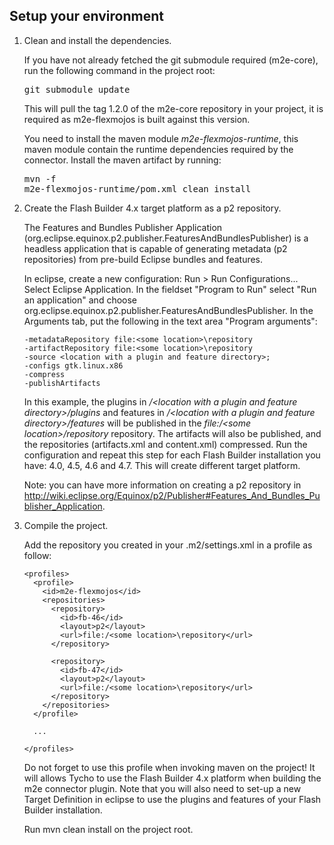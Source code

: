 Setup your environment
----------------------

1.  Clean and install the dependencies.

    If you have not already fetched the git submodule required (m2e-core), run the following command in the project root:
    <pre>git submodule update</pre>
    This will pull the tag 1.2.0 of the m2e-core repository in your project, it is required as m2e-flexmojos is built against this version.

    You need to install the maven module *m2e-flexmojos-runtime*, this maven module contain the runtime dependencies required by the connector.
    Install the maven artifact by running: <pre>mvn -f m2e-flexmojos-runtime/pom.xml clean install</pre>

2.  Create the Flash Builder 4.x target platform as a p2 repository.

    The Features and Bundles Publisher Application (org.eclipse.equinox.p2.publisher.FeaturesAndBundlesPublisher) is a headless application that is capable of generating metadata (p2 repositories) from pre-build Eclipse bundles and features.
    
    In eclipse, create a new configuration: Run > Run Configurations... Select Eclipse Application.
    In the fieldset "Program to Run" select "Run an application" and choose org.eclipse.equinox.p2.publisher.FeaturesAndBundlesPublisher.
    In the Arguments tab, put the following in the text area "Program arguments":

        -metadataRepository file:<some location>\repository
        -artifactRepository file:<some location>\repository
        -source <location with a plugin and feature directory>;
        -configs gtk.linux.x86
        -compress
        -publishArtifacts

    In this example, the plugins in */&lt;location with a plugin and feature directory&gt;/plugins* and features in */&lt;location with a plugin and feature directory&gt;/features* will be published in the *file:/&lt;some location&gt;/repository* repository. The artifacts will also be published, and the repositories (artifacts.xml and content.xml) compressed.
    Run the configuration and repeat this step for each Flash Builder installation you have: 4.0, 4.5, 4.6 and 4.7. This will create different target platform.

    Note: you can have more information on creating a p2 repository in http://wiki.eclipse.org/Equinox/p2/Publisher#Features_And_Bundles_Publisher_Application.

3.  Compile the project.

    Add the repository you created in your .m2/settings.xml in a profile as follow:

        <profiles>
          <profile>
            <id>m2e-flexmojos</id>
            <repositories>
              <repository>
                <id>fb-46</id>
                <layout>p2</layout>
                <url>file:/<some location>\repository</url>
              </repository>
              
              <repository>
                <id>fb-47</id>
                <layout>p2</layout>
                <url>file:/<some location>\repository</url>
              </repository>
            </repositories>
          </profile>
          
          ...
          
        </profiles>

    Do not forget to use this profile when invoking maven on the project! It will allows Tycho to use the Flash Builder 4.x platform when building the m2e connector plugin. Note that you will also need to set-up a new Target Definition in eclipse to use the plugins and features of your Flash Builder installation.
    
    Run mvn clean install on the project root.
